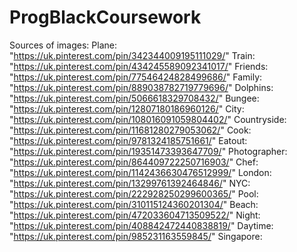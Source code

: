 # ProgBlackCoursework
Sources of images: 
Plane: "https://uk.pinterest.com/pin/342344009195111029/"
Train: "https://uk.pinterest.com/pin/434245589092341017/"
Friends: "https://uk.pinterest.com/pin/77546424828499686/"
Family: "https://uk.pinterest.com/pin/889038782719779696/"
Dolphins: "https://uk.pinterest.com/pin/5066618329708432/"
Bungee: "https://uk.pinterest.com/pin/12807180186960126/"
City: "https://uk.pinterest.com/pin/108016091059804402/"
Countryside: "https://uk.pinterest.com/pin/11681280279053062/"
Cook: "https://uk.pinterest.com/pin/9781324185751661/"
Eatout: "https://uk.pinterest.com/pin/19351473393647709/"
Photographer: "https://uk.pinterest.com/pin/864409722250716903/"
Chef: "https://uk.pinterest.com/pin/1142436630476512999/"
London: "https://uk.pinterest.com/pin/13299761392464846/"
NYC: "https://uk.pinterest.com/pin/222928250299600365/"
Pool: "https://uk.pinterest.com/pin/310115124360201304/"
Beach: "https://uk.pinterest.com/pin/472033604713509522/"
Night: "https://uk.pinterest.com/pin/408842472440838819/"
Daytime: "https://uk.pinterest.com/pin/985231163559845/"
Singapore: 
